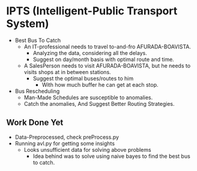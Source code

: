 # IPTS (Intelligent-Public Transport System)

* Best Bus To Catch
    * An IT-professional needs to travel to-and-fro AFURADA-BOAVISTA.
        * Analyzing the data, considering all the delays.
        * Suggest on day/month basis with optimal route and time.
    * A SalesPerson needs to visit AFURADA-BOAVISTA, but he needs to visits shops at in between stations.
        * Suggest the optimal buses/routes to him
            * With how much buffer he can get at each stop.
* Bus Rescheduling
    * Man-Made Schedules are susceptible to anomalies.
    * Catch the anomalies, And Suggest Better Routing Strategies.


## Work Done Yet

* Data-Preprocessed, check preProcess.py
* Running avl.py for getting some insights
    * Looks unsufficient data for solving above problems
        * Idea behind was to solve using naive bayes to find the best bus to catch.
